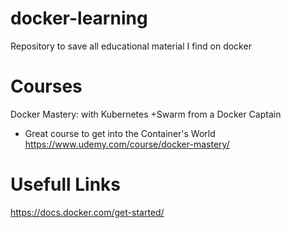 # docker-learning
Repository to save all educational material I find on docker

# Courses
Docker Mastery: with Kubernetes +Swarm from a Docker Captain
- Great course to get into the Container's World
https://www.udemy.com/course/docker-mastery/

# Usefull Links
https://docs.docker.com/get-started/